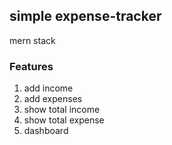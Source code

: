 ## simple expense-tracker
mern stack 

### Features
1. add income
2. add expenses
3. show total income 
4. show total expense
5. dashboard 


